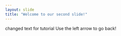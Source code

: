 ```yaml
---
layout: slide
title: "Welcome to our second slide!"
---
```

changed text for tutorial
Use the left arrow to go back!
